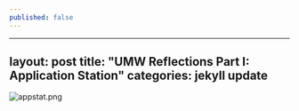 ```yaml
---
published: false
---
```

---
layout: post
title:  "UMW Reflections Part I: Application Station"
categories: jekyll update
---

![appstat.png]({{site.baseurl}}/img/appstat.png)


